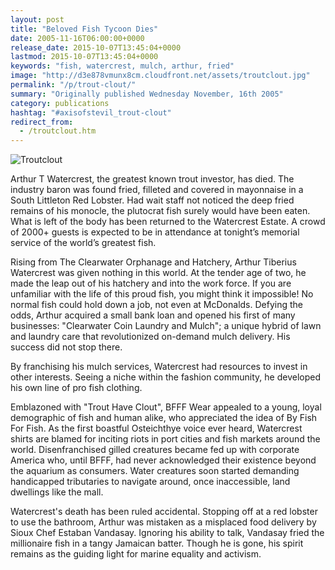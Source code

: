 ```yaml
---
layout: post
title: "Beloved Fish Tycoon Dies"
date: 2005-11-16T06:00:00+0000
release_date: 2015-10-07T13:45:04+0000
lastmod: 2015-10-07T13:45:04+0000
keywords: "fish, watercrest, mulch, arthur, fried"
image: "http://d3e878vmunx8cm.cloudfront.net/assets/troutclout.jpg"
permalink: "/p/trout-clout/"
summary: "Originally published Wednesday November, 16th 2005"
category: publications
hashtag: "#axisofstevil_trout-clout"
redirect_from:
  - /troutclout.htm
---
```


[id_1]: http://d3e878vmunx8cm.cloudfront.net/assets/troutclout.jpg "Troutclout"
![Troutclout][id_1]

Arthur T Watercrest, the greatest known trout investor, has died. The industry baron was found fried, filleted and covered in mayonnaise in a South Littleton Red Lobster. Had wait staff not noticed the deep fried remains of his monocle, the plutocrat fish surely would have been eaten. What is left of the body has been returned to the Watercrest Estate. A crowd of 2000+ guests is expected to be in attendance at tonight’s memorial service of the world’s greatest fish.

Rising from The Clearwater Orphanage and Hatchery, Arthur Tiberius Watercrest was given nothing in this world. At the tender age of two, he made the leap out of his hatchery and into the work force. If you are unfamiliar with the life of this proud fish, you might think it impossible! No normal fish could hold down a job, not even at McDonalds. Defying the odds, Arthur acquired a small bank loan and opened his first of many businesses: "Clearwater Coin Laundry and Mulch"; a unique hybrid of lawn and laundry care that revolutionized on-demand mulch delivery. His success did not stop there. 

By franchising his mulch services, Watercrest had resources to invest in other interests. Seeing a niche within the fashion community, he developed his own line of pro fish clothing. 

Emblazoned with "Trout Have Clout", BFFF Wear appealed to a young, loyal demographic of fish and human alike, who appreciated the idea of By Fish For Fish. As the first boastful Osteichthye voice ever heard, Watercrest shirts are blamed for inciting riots in port cities and fish markets around the world. Disenfranchised gilled creatures became fed up with corporate America who, until BFFF, had never acknowledged their existence beyond the aquarium as consumers. Water creatures soon started demanding handicapped tributaries to navigate around, once inaccessible, land dwellings like the mall.

Watercrest's death has been ruled accidental. Stopping off at a red lobster to use the bathroom, Arthur was mistaken as a misplaced food delivery by Sioux Chef Estaban Vandasay. Ignoring his ability to talk, Vandasay fried the millionaire fish in a tangy Jamaican batter. Though he is gone, his spirit remains as the guiding light for marine equality and activism.
